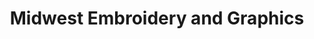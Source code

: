 ---
title: "Midwest Embroidery and Graphics"
url: /racine/midwest-embroidery-and-graphics/
shop: Textil
---